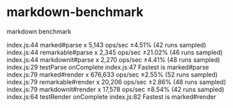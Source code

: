 # markdown-benchmark
markdown benchmark


index.js:44 marked#parse x 5,143 ops/sec ±4.51% (42 runs sampled)
index.js:44 remarkable#parse x 2,345 ops/sec ±21.02% (46 runs sampled)
index.js:44 markdownit#parse x 2,270 ops/sec ±4.41% (48 runs sampled)
index.js:29 testParse onComplete
index.js:47 Fastest is marked#parse
index.js:79 marked#render x 676,633 ops/sec ±2.55% (52 runs sampled)
index.js:79 remarkable#render x 20,206 ops/sec ±2.86% (48 runs sampled)
index.js:79 markdownit#render x 17,578 ops/sec ±8.54% (42 runs sampled)
index.js:64 testRender onComplete
index.js:82 Fastest is marked#render

